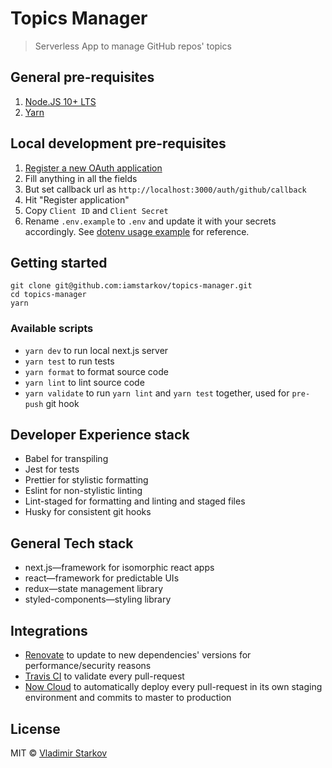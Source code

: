 # Topics Manager

> Serverless App to manage GitHub repos' topics

## General pre-requisites

1. [Node.JS 10+ LTS](https://nodejs.org/en/)
2. [Yarn](https://yarnpkg.com/en/)

## Local development pre-requisites

1. [Register a new OAuth application](https://github.com/settings/applications/new)
2. Fill anything in all the fields
3. But set callback url as `http://localhost:3000/auth/github/callback`
4. Hit "Register application"
5. Copy `Client ID` and `Client Secret`
6. Rename `.env.example` to `.env` and update it with your secrets accordingly. See [dotenv usage example](https://github.com/motdotla/dotenv#usage) for reference.

## Getting started

```
git clone git@github.com:iamstarkov/topics-manager.git
cd topics-manager
yarn
```
### Available scripts

* `yarn dev` to run local next.js server
* `yarn test` to run tests
* `yarn format` to format source code
* `yarn lint` to lint source code
* `yarn validate` to run `yarn lint` and `yarn test` together, used for `pre-push` git hook

## Developer Experience stack

* Babel for transpiling
* Jest for tests
* Prettier for stylistic formatting
* Eslint for non-stylistic linting
* Lint-staged for formatting and linting and staged files
* Husky for consistent git hooks 

## General Tech stack

* next.js—framework for isomorphic react apps
* react—framework for predictable UIs
* redux—state management library
* styled-components—styling library

## Integrations

* [Renovate](https://renovatebot.com) to update to new dependencies' versions for performance/security reasons
* [Travis CI](https://travis-ci.com) to validate every pull-request
* [Now Cloud](https://now.sh) to automatically deploy every pull-request in its own staging environment and commits to master to production


## License

MIT © [Vladimir Starkov](https://iamstarkov.com/)
